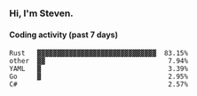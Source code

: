 ### Hi, I'm Steven.

#### Coding activity (past 7 days)
```
Rust   ▓▓▓▓▓▓▓▓▓▓▓▓▓▓▓▓▓▓▓▓▓▓▓▓▓▓▓▓▓▓  83.15%
other  ▓▓                               7.94%
YAML   ▓                                3.39%
Go     ▓                                2.95%
C#                                      2.57%
```
